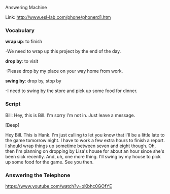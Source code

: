 Answering Machine

Link: http://www.esl-lab.com/phone/phonerd1.htm

### Vocabulary

**wrap up**: to finish

-We need to wrap up this project by the end of the day.

**drop by**: to visit

-Please drop by my place on your way home from work.

**swing by**: drop by, stop by

-I need to swing by the store and pick up some food for dinner.

### Script

Bill: Hey, this is Bill. I'm sorry I'm not in. Just leave a message.

[Beep]

Hey Bill. This is Hank. I'm just calling to let you know that I'll be a little late to the game tomorrow night. I have to work a few extra hours to finish a report. I should wrap things up sometime between seven and eight though. Oh, then I'm planning on dropping by Lisa's house for about an hour since she's been sick recently. And, uh, one more thing. I'll swing by my house to pick up some food for the game. See you then.

### Answering the Telephone

https://www.youtube.com/watch?v=oKbhc0GOfYE